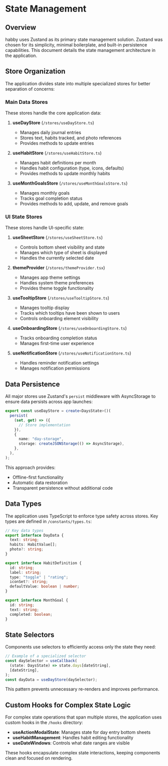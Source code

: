 # State Management

## Overview

habby uses Zustand as its primary state management solution. Zustand was chosen for its simplicity, minimal boilerplate, and built-in persistence capabilities. This document details the state management architecture in the application.

## Store Organization

The application divides state into multiple specialized stores for better separation of concerns:

### Main Data Stores

These stores handle the core application data:

1. **useDayStore** (`/stores/useDayStore.ts`)
   - Manages daily journal entries
   - Stores text, habits tracked, and photo references
   - Provides methods to update entries

2. **useHabitStore** (`/stores/useHabitStore.ts`)
   - Manages habit definitions per month
   - Handles habit configuration (type, icons, defaults)
   - Provides methods to update monthly habits

3. **useMonthGoalsStore** (`/stores/useMonthGoalsStore.ts`)
   - Manages monthly goals
   - Tracks goal completion status
   - Provides methods to add, update, and remove goals

### UI State Stores

These stores handle UI-specific state:

1. **useSheetStore** (`/stores/useSheetStore.ts`)
   - Controls bottom sheet visibility and state
   - Manages which type of sheet is displayed
   - Handles the currently selected date

2. **themeProvider** (`/stores/themeProvider.tsx`)
   - Manages app theme settings
   - Handles system theme preferences
   - Provides theme toggle functionality

3. **useTooltipStore** (`/stores/useTooltipStore.ts`)
   - Manages tooltip display
   - Tracks which tooltips have been shown to users
   - Controls onboarding element visibility

4. **useOnboardingStore** (`/stores/useOnboardingStore.ts`)
   - Tracks onboarding completion status
   - Manages first-time user experience

5. **useNotificationStore** (`/stores/useNotificationStore.ts`)
   - Handles reminder notification settings
   - Manages notification permissions

## Data Persistence

All major stores use Zustand's `persist` middleware with AsyncStorage to ensure data persists across app launches:

```typescript
export const useDayStore = create<DaysState>()(
  persist(
    (set, get) => ({
      // Store implementation
    }),
    {
      name: "day-storage",
      storage: createJSONStorage(() => AsyncStorage),
    },
  ),
);
```

This approach provides:
- Offline-first functionality
- Automatic data restoration
- Transparent persistence without additional code

## Data Types

The application uses TypeScript to enforce type safety across stores. Key types are defined in `/constants/types.ts`:

```typescript
// Key data types
export interface DayData {
  text: string;
  habits: HabitValue[];
  photo?: string;
}

export interface HabitDefinition {
  id: string;
  label: string;
  type: "toggle" | "rating";
  iconSet?: string;
  defaultValue: boolean | number;
}

export interface MonthGoal {
  id: string;
  text: string;
  completed: boolean;
}
```

## State Selectors

Components use selectors to efficiently access only the state they need:

```typescript
// Example of a specialized selector
const daySelector = useCallback(
  (state: DaysState) => state.days[dateString],
  [dateString],
);
const dayData = useDayStore(daySelector);
```

This pattern prevents unnecessary re-renders and improves performance.

## Custom Hooks for Complex State Logic

For complex state operations that span multiple stores, the application uses custom hooks in the `/hooks` directory:

- **useActionModalState**: Manages state for day entry bottom sheets
- **useHabitManagement**: Handles habit editing functionality
- **useDateWindows**: Controls what date ranges are visible

These hooks encapsulate complex state interactions, keeping components clean and focused on rendering.
